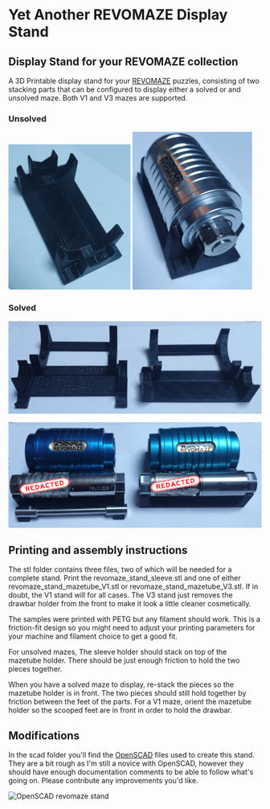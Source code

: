 # Yet Another REVOMAZE Display Stand



## Display Stand for your REVOMAZE collection

A 3D Printable display stand for your [REVOMAZE](https://www.revohq.co.uk/) puzzles, consisting of two stacking parts that can be configured to display either a solved or and unsolved maze. Both V1 and V3 mazes are supported.

### Unsolved
![V1 display stand empty](images//V1_unsolved_empty_small.png)  ![V1 display stand unsolved](images/V1_unsolved_silver_small.png)

### Solved

![V1 and V3 solved stands](images/v1_v3_empty_stand_front.png)

![V1 and V3 solved display](images/solved-v1-v3.png)

## Printing and assembly instructions

The stl folder contains three files, two of which will be needed for a complete stand.  Print the revomaze_stand_sleeve.stl and one of either revomaze_stand_mazetube_V1.stl or revomaze_stand_mazetube_V3.stl.  If in doubt, the V1 stand will for all cases. The V3 stand just removes the drawbar holder from the front to make it look a little cleaner cosmetically.

The samples were printed with PETG but any filament should work. This is a friction-fit design so you might need to adjust your printing parameters for your machine and filament choice to get a good fit.

For unsolved mazes, The sleeve holder should stack on top of the mazetube holder. There should be just enough friction to hold the two pieces together.

When you have a solved maze to display, re-stack the pieces so the mazetube holder is in front. The two pieces should still hold together by friction between the feet of the parts.  For a V1 maze, orient the mazetube holder so the scooped feet are in front in order to hold the drawbar.

## Modifications

In the scad folder you'll find the [OpenSCAD](https://openscad.org/) files used to create this stand. They are a bit rough as I'm still a novice with OpenSCAD, however they should have enough documentation comments to be able to follow what's going on.  Please contribute any improvements you'd like.

![OpenSCAD revomaze stand](image/revomaze_stand_openscad.png)
